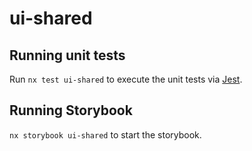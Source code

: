 # ui-shared

## Running unit tests

Run `nx test ui-shared` to execute the unit tests via [Jest](https://jestjs.io).

## Running Storybook

`nx storybook ui-shared` to start the storybook.
